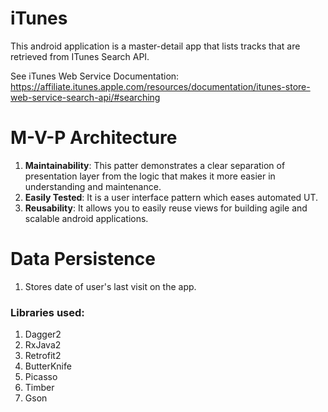 # iTunes

This android application is a master-detail app that lists tracks that are retrieved from ITunes Search API.

See iTunes Web Service Documentation: https://affiliate.itunes.apple.com/resources/documentation/itunes-store-web-service-search-api/#searching

# M-V-P Architecture

1. **Maintainability**: This patter demonstrates a clear separation of presentation layer from the logic that makes it more easier in understanding and maintenance.
2. **Easily Tested**: It is a user interface pattern which eases automated UT.
3. **Reusability**: It allows you to easily reuse views for building agile and scalable android applications. 

# Data Persistence

1. Stores date of user's last visit on the app.

### Libraries used:

1. Dagger2
2. RxJava2
3. Retrofit2
4. ButterKnife
5. Picasso
6. Timber
7. Gson